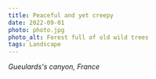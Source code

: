 ```yaml
---
title: Peaceful and yet creepy
date: 2022-09-01
photo: photo.jpg
photo_alt: Forest full of old wild trees
tags: Landscape
---
```


*Gueulards's canyon, France*
